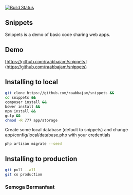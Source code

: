[![Build Status](https://travis-ci.org/raabbajam/snippets.svg?branch=master)](https://travis-ci.org/raabbajam/snippets)
## Snippets

Snippets is a demo of basic code sharing web apps.

## Demo
[https://github.com/raabbajam/snippets](https://github.com/raabbajam/snippets)

## Installing to local

```bash
git clone https://github.com/raabbajam/snippets &&
cd snippets &&
composer install &&
bower install &&
npm install &&
gulp &&
chmod -R 777 app/storage
```
Create some local database (default to snippets) and change app/config/local/database.php with your credentials
```bash
php artisan migrate --seed
```

## Installing to production
```bash
git pull --all
git co production
```

### Semoga Bermanfaat